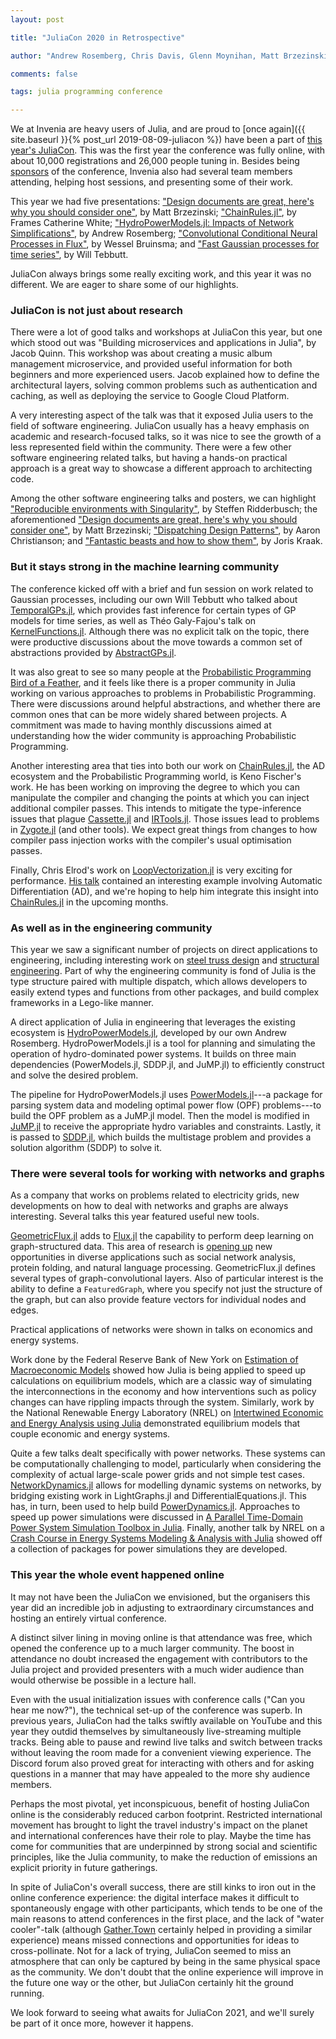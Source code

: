 ```yaml
---
layout: post

title: "JuliaCon 2020 in Retrospective"

author: "Andrew Rosemberg, Chris Davis, Glenn Moynihan, Matt Brzezinski, and Will Tebbutt"

comments: false

tags: julia programming conference

---
```


We at Invenia are heavy users of Julia, and are proud to [once again]({{ site.baseurl }}{% post_url 2019-08-09-juliacon %}) have been a part of [this year's JuliaCon](https://juliacon.org/2020/). This was the first year the conference was fully online, with about 10,000 registrations and 26,000 people tuning in. Besides being [sponsors](https://www.youtube.com/watch?v=xN6ZXfKHDPI) of the conference, Invenia also had several team members attending, helping host sessions, and presenting some of their work.

This year we had five presentations: ["Design documents are great, here's why you should consider one"](https://www.youtube.com/watch?v=XI58hlGA7Is), by Matt Brzezinski; ["ChainRules.jl"](https://www.youtube.com/watch?v=B4NfkkkJ7rs), by Frames Catherine White; ["HydroPowerModels.jl: Impacts of Network Simplifications"](https://www.youtube.com/watch?v=xUpX-k0oZmo), by Andrew Rosemberg; ["Convolutional Conditional Neural Processes in Flux"](https://www.youtube.com/watch?v=nq6X-w5xgLo), by Wessel Bruinsma; and ["Fast Gaussian processes for time series"](https://www.youtube.com/watch?v=dysmEpX1QoE), by Will Tebbutt.

JuliaCon always brings some really exciting work, and this year it was no different. We are eager to share some of our highlights.


### JuliaCon is not just about research

There were a lot of good talks and workshops at JuliaCon this year, but one which stood out was "Building microservices and applications in Julia", by Jacob Quinn. This workshop was about creating a music album management microservice, and provided useful information for both beginners and more experienced users. Jacob explained how to define the architectural layers, solving common problems such as authentication and caching, as well as deploying the service to Google Cloud Platform.

A very interesting aspect of the talk was that it exposed Julia users to the field of software engineering. JuliaCon usually has a heavy emphasis on academic and research-focused talks, so it was nice to see the growth of a less represented field within the community. There were a few other software engineering related talks, but having a hands-on practical approach is a great way to showcase a different approach to architecting code.

Among the other software engineering talks and posters, we can highlight ["Reproducible environments with Singularity"](https://live.juliacon.org/talk/KCP9NT), by Steffen Ridderbusch; the aforementioned ["Design documents are great, here's why you should consider one"](https://youtu.be/XI58hlGA7Is), by Matt Brzezinski; ["Dispatching Design Patterns"](https://youtu.be/nkSuEkmsB28), by Aaron Christianson; and ["Fantastic beasts and how to show them"](https://live.juliacon.org/uploads/posters/M8KTBL.pdf), by Joris Kraak.


### But it stays strong in the machine learning community

The conference kicked off with a brief and fun session on work related to Gaussian processes, including our own Will Tebbutt who talked about [TemporalGPs.jl](https://www.youtube.com/watch?v=dysmEpX1QoE), which provides fast inference for certain types of GP models for time series, as well as Théo Galy-Fajou's talk on [KernelFunctions.jl](https://www.youtube.com/watch?v=0fKGICZrk3w). Although there was no explicit talk on the topic, there were productive discussions about the move towards a common set of abstractions provided by [AbstractGPs.jl](https://github.com/JuliaGaussianProcesses/AbstractGPs.jl/).

It was also great to see so many people at the [Probabilistic Programming Bird of a Feather](https://discourse.julialang.org/t/juliacon-2020-birds-of-a-feather/39181), and it feels like there is a proper community in Julia working on various approaches to problems in Probabilistic Programming. There were discussions around helpful abstractions, and whether there are common ones that can be more widely shared between projects. A commitment was made to having monthly discussions aimed at understanding how the wider community is approaching Probabilistic Programming.

Another interesting area that ties into both our work on [ChainRules.jl](https://github.com/JuliaDiff/ChainRules.jl/), the AD ecosystem and the Probabilistic Programming world, is Keno Fischer's work. He has been working on improving the degree to which you can manipulate the compiler and changing the points at which you can inject additional compiler passes. This intends to mitigate the type-inference issues that plague [Cassette.jl](https://github.com/jrevels/Cassette.jl) and [IRTools.jl](https://github.com/FluxML/IRTools.jl). Those issues lead to problems in [Zygote.jl](https://github.com/FluxML/Zygote.jl/) (and other tools). We expect great things from changes to how compiler pass injection works with the compiler's usual optimisation passes.

Finally, Chris Elrod's work on [LoopVectorization.jl](https://github.com/chriselrod/LoopVectorization.jl) is very exciting for performance. [His talk](https://www.youtube.com/watch?v=qz2kJdVDWi0) contained an interesting example involving Automatic Differentiation (AD), and we're hoping to help him integrate this insight into [ChainRules.jl](https://github.com/JuliaDiff/ChainRules.jl/) in the upcoming months.


### As well as in the engineering community

This year we saw a significant number of projects on direct applications to engineering, including interesting work on [steel truss design](https://pretalx.com/juliacon2020/talk/review/APWY839YWNAYXCG9GXSVWJJLP7LQ98DW) and [structural engineering](https://pretalx.com/juliacon2020/talk/review/KY87TTQHX9BSHQPDT8HHSTDVZ3G8CJJG). Part of why the engineering community is fond of Julia is the type structure paired with multiple dispatch, which allows developers to easily extend types and functions from other packages, and build complex frameworks in a Lego-like manner.

A direct application of Julia in engineering that leverages the existing ecosystem is [HydroPowerModels.jl](https://www.youtube.com/watch?v=xUpX-k0oZmo), developed by our own Andrew Rosemberg. HydroPowerModels.jl is a tool for planning and simulating the operation of hydro-dominated power systems. It builds on three main dependencies (PowerModels.jl, SDDP.jl, and JuMP.jl) to efficiently construct and solve the desired problem.

The pipeline for HydroPowerModels.jl uses [PowerModels.jl](https://github.com/lanl-ansi/PowerModels.jl)---a package for parsing system data and modeling optimal power flow (OPF) problems---to build the OPF problem as a JuMP.jl model. Then the model is modified in [JuMP.jl](https://github.com/jump-dev/JuMP.jl) to receive the appropriate hydro variables and constraints. Lastly, it is passed to [SDDP.jl](https://github.com/odow/SDDP.jl), which builds the multistage problem and provides a solution algorithm (SDDP) to solve it.


### There were several tools for working with networks and graphs

As a company that works on problems related to electricity grids, new developments on how to deal with networks and graphs are always interesting. Several talks this year featured useful new tools.

[GeometricFlux.jl](https://github.com/yuehhua/GeometricFlux.jl) adds to [Flux.jl](https://github.com/FluxML/Flux.jl) the capability to perform deep learning on graph-structured data. This area of research is [opening up](https://arxiv.org/abs/1611.08097) new opportunities in diverse applications such as social network analysis, protein folding, and natural language processing. GeometricFlux.jl defines several types of graph-convolutional layers.  Also of particular interest is the ability to define a `FeaturedGraph`, where you specify not just the structure of the graph, but can also provide feature vectors for individual nodes and edges.

Practical applications of networks were shown in talks on economics and energy systems.

Work done by the Federal Reserve Bank of New York on [Estimation of Macroeconomic Models](https://www.youtube.com/watch?v=q3KoMloafwY) showed how Julia is being applied to speed up calculations on equilibrium models, which are a classic way of simulating the interconnections in the economy and how interventions such as policy changes can have rippling impacts through the system.  Similarly, work by the National Renewable Energy Laboratory (NREL) on [Intertwined Economic and Energy Analysis using Julia](https://www.youtube.com/watch?v=IU4PVKTVNTI) demonstrated equilibrium models that couple economic and energy systems.

Quite a few talks dealt specifically with power networks. These systems can be computationally challenging to model, particularly when considering the complexity of actual large-scale power grids and not simple test cases.   [NetworkDynamics.jl](https://www.youtube.com/watch?v=GrmnbDYr6mM) allows for modelling dynamic systems on networks, by bridging existing work in LightGraphs.jl and DifferentialEquations.jl.  This has, in turn, been used to help build [PowerDynamics.jl](https://juliaenergy.github.io/PowerDynamics.jl/stable/).  Approaches to speed up power simulations were discussed in [A Parallel Time-Domain Power System Simulation Toolbox in Julia](https://www.youtube.com/watch?v=RKtIxZfhdXU).  Finally, another talk by NREL on a [Crash Course in Energy Systems Modeling & Analysis with Julia](https://www.youtube.com/watch?v=kQNOG4tGJdg) showed off a collection of packages for power simulations they are developed.


### This year the whole event happened online

It may not have been the JuliaCon we envisioned, but the organisers this year did an incredible job in adjusting to extraordinary circumstances and hosting an entirely virtual conference.

A distinct silver lining in moving online is that attendance was free, which opened the conference up to a much larger community. The boost in attendance no doubt increased the engagement with contributors to the Julia project and provided presenters with a much wider audience than would otherwise be possible in a lecture hall.

Even with the usual initialization issues with conference calls ("Can you hear me now?"), the technical set-up of the conference was superb. In previous years, JuliaCon had the talks swiftly available on YouTube and this year they outdid themselves by simultaneously live-streaming multiple tracks. Being able to pause and rewind live talks and switch between tracks without leaving the room made for a convenient viewing experience. The Discord forum also proved great for interacting with others and for asking questions in a manner that may have appealed to the more shy audience members.

Perhaps the most pivotal, yet inconspicuous, benefit of hosting JuliaCon online is the considerably reduced carbon footprint. Restricted international movement has brought to light the travel industry's impact on the planet and international conferences have their role to play. Maybe the time has come for communities that are underpinned by strong social and scientific principles, like the Julia community, to make the reduction of emissions an explicit priority in future gatherings.

In spite of JuliaCon's overall success, there are still kinks to iron out in the online conference experience: the digital interface makes it difficult to spontaneously engage with other participants, which tends to be one of the main reasons to attend conferences in the first place, and the lack of "water cooler"-talk (although [Gather.Town](https://gather.town/rBrwIUqeDkb5JTxu/juliacon2020) certainly helped in providing a similar experience) means missed connections and opportunities for ideas to cross-pollinate. Not for a lack of trying, JuliaCon seemed to miss an atmosphere that can only be captured by being in the same physical space as the community. We don't doubt that the online experience will improve in the future one way or the other, but JuliaCon certainly hit the ground running.

We look forward to seeing what awaits for JuliaCon 2021, and we'll surely be part of it once more, however it happens.
